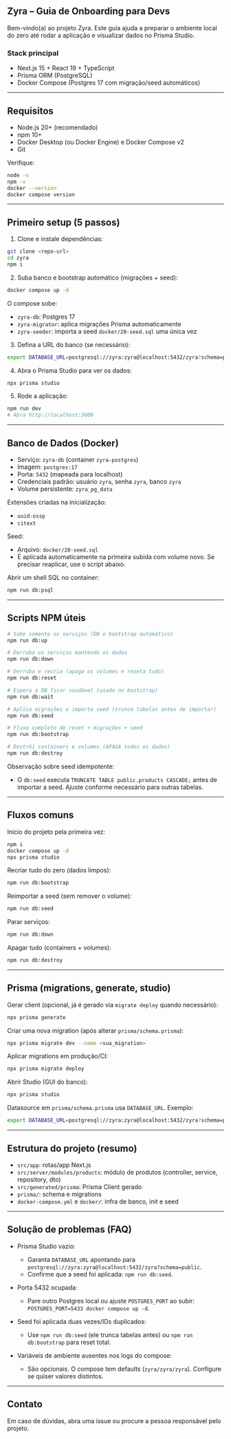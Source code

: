 ## Zyra – Guia de Onboarding para Devs

Bem-vindo(a) ao projeto Zyra. Este guia ajuda a preparar o ambiente local do zero até rodar a aplicação e visualizar dados no Prisma Studio.

### Stack principal

- Next.js 15 + React 19 + TypeScript
- Prisma ORM (PostgreSQL)
- Docker Compose (Postgres 17 com migração/seed automáticos)

---

## Requisitos

- Node.js 20+ (recomendado)
- npm 10+
- Docker Desktop (ou Docker Engine) e Docker Compose v2
- Git

Verifique:

```bash
node -v
npm -v
docker --version
docker compose version
```

---

## Primeiro setup (5 passos)

1. Clone e instale dependências:

```bash
git clone <repo-url>
cd zyra
npm i
```

2. Suba banco e bootstrap automático (migrações + seed):

```bash
docker compose up -d
```

O compose sobe:

- `zyra-db`: Postgres 17
- `zyra-migrator`: aplica migrações Prisma automaticamente
- `zyra-seeder`: importa a seed `docker/20-seed.sql` uma única vez

3. Defina a URL do banco (se necessário):

```bash
export DATABASE_URL=postgresql://zyra:zyra@localhost:5432/zyra?schema=public
```

4. Abra o Prisma Studio para ver os dados:

```bash
npx prisma studio
```

5. Rode a aplicação:

```bash
npm run dev
# Abra http://localhost:3000
```

---

## Banco de Dados (Docker)

- Serviço: `zyra-db` (container `zyra-postgres`)
- Imagem: `postgres:17`
- Porta: `5432` (mapeada para localhost)
- Credenciais padrão: usuário `zyra`, senha `zyra`, banco `zyra`
- Volume persistente: `zyra_pg_data`

Extensões criadas na inicialização:

- `uuid-ossp`
- `citext`

Seed:

- Arquivo: `docker/20-seed.sql`
- É aplicada automaticamente na primeira subida com volume novo. Se precisar reaplicar, use o script abaixo.

Abrir um shell SQL no container:

```bash
npm run db:psql
```

---

## Scripts NPM úteis

```bash
# Sobe somente os serviços (DB e bootstrap automático)
npm run db:up

# Derruba os serviços mantendo os dados
npm run db:down

# Derruba e recria (apaga os volumes e reseta tudo)
npm run db:reset

# Espera o DB ficar saudável (usado no bootstrap)
npm run db:wait

# Aplica migrações e importa seed (trunca tabelas antes de importar)
npm run db:seed

# Fluxo completo de reset + migrações + seed
npm run db:bootstrap

# Destrói containers e volumes (APAGA todos os dados)
npm run db:destroy
```

Observação sobre seed idempotente:

- O `db:seed` executa `TRUNCATE TABLE public.products CASCADE;` antes de importar a seed. Ajuste conforme necessário para outras tabelas.

---

## Fluxos comuns

Início do projeto pela primeira vez:

```bash
npm i
docker compose up -d
npx prisma studio
```

Recriar tudo do zero (dados limpos):

```bash
npm run db:bootstrap
```

Reimportar a seed (sem remover o volume):

```bash
npm run db:seed
```

Parar serviços:

```bash
npm run db:down
```

Apagar tudo (containers + volumes):

```bash
npm run db:destroy
```

---

## Prisma (migrations, generate, studio)

Gerar client (opcional, já é gerado via `migrate deploy` quando necessário):

```bash
npx prisma generate
```

Criar uma nova migration (após alterar `prisma/schema.prisma`):

```bash
npx prisma migrate dev --name <sua_migration>
```

Aplicar migrations em produção/CI:

```bash
npx prisma migrate deploy
```

Abrir Studio (GUI do banco):

```bash
npx prisma studio
```

Datasource em `prisma/schema.prisma` usa `DATABASE_URL`. Exemplo:

```bash
export DATABASE_URL=postgresql://zyra:zyra@localhost:5432/zyra?schema=public
```

---

## Estrutura do projeto (resumo)

- `src/app`: rotas/app Next.js
- `src/server/modules/products`: módulo de produtos (controller, service, repository, dto)
- `src/generated/prisma`: Prisma Client gerado
- `prisma/`: schema e migrations
- `docker-compose.yml` e `docker/`: infra de banco, init e seed

---

## Solução de problemas (FAQ)

- Prisma Studio vazio:

  - Garanta `DATABASE_URL` apontando para `postgresql://zyra:zyra@localhost:5432/zyra?schema=public`.
  - Confirme que a seed foi aplicada: `npm run db:seed`.

- Porta 5432 ocupada:

  - Pare outro Postgres local ou ajuste `POSTGRES_PORT` ao subir: `POSTGRES_PORT=5433 docker compose up -d`.

- Seed foi aplicada duas vezes/IDs duplicados:

  - Use `npm run db:seed` (ele trunca tabelas antes) ou `npm run db:bootstrap` para reset total.

- Variáveis de ambiente ausentes nos logs do compose:
  - São opcionais. O compose tem defaults (`zyra/zyra/zyra`). Configure se quiser valores distintos.

---

## Contato

Em caso de dúvidas, abra uma issue ou procure a pessoa responsável pelo projeto.
